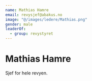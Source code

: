 ```yaml
---
name: Mathias Hamre
email: revysjef@abakus.no
image: "@/images/ledere/Mathias.png"
gender: male
leaderOf:
  - group: revystyret
---
```


# Mathias Hamre

Sjef for hele revyen.
